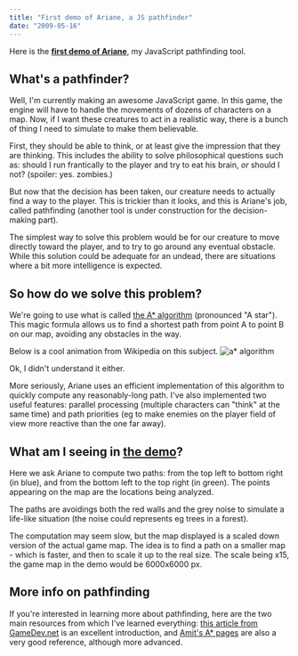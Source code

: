 ```yaml
---
title: "First demo of Ariane, a JS pathfinder"
date: "2009-05-16"
---
```


Here is the **[first demo of Ariane](http://lumakey.net/labs/ariane/)**, my JavaScript pathfinding tool.

## What's a pathfinder?

Well, I'm currently making an awesome JavaScript game. In this game, the engine will have to handle the movements of dozens of characters on a map. Now, if I want these creatures to act in a realistic way, there is a bunch of thing I need to simulate to make them believable.

First, they should be able to think, or at least give the impression that they are thinking. This includes the ability to solve philosophical questions such as: should I run frantically to the player and try to eat his brain, _or_ should I not? (spoiler: yes. zombies.)

But now that the decision has been taken, our creature needs to actually find a way to the player. This is trickier than it looks, and this is Ariane's job, called pathfinding (another tool is under construction for the decision-making part).

The simplest way to solve this problem would be for our creature to move directly toward the player, and to try to go around any eventual obstacle. While this solution could be adequate for an undead, there are situations where a bit more intelligence is expected.

## So how do we solve this problem?

We're going to use what is called [the A\* algorithm](http://en.wikipedia.org/wiki/A*_search_algorithm) (pronounced "A star"). This magic formula allows us to find a shortest path from point A to point B on our map, avoiding any obstacles in the way.

Below is a cool animation from Wikipedia on this subject. ![a* algorithm](http://upload.wikimedia.org/wikipedia/commons/5/5d/AstarExample.gif)

Ok, I didn't understand it either.

More seriously, Ariane uses an efficient implementation of this algorithm to quickly compute any reasonably-long path. I've also implemented two useful features: parallel processing (multiple characters can "think" at the same time) and path priorities (eg to make enemies on the player field of view more reactive than the one far away).

## What am I seeing in [the demo](http://lumakey.net/labs/ariane/)?

Here we ask Ariane to compute two paths: from the top left to bottom right (in blue), and from the bottom left to the top right (in green). The points appearing on the map are the locations being analyzed.

The paths are avoidings both the red walls and the grey noise to simulate a life-like situation (the noise could represents eg trees in a forest).

The computation may seem slow, but the map displayed is a scaled down version of the actual game map. The idea is to find a path on a smaller map - which is faster, and then to scale it up to the real size. The scale being x15, the game map in the demo would be 6000x6000 px.

## More info on pathfinding

If you're interested in learning more about pathfinding, here are the two main resources from which I've learned everything: [this article from GameDev.net](http://www.gamedev.net/reference/articles/article2003.asp) is an excellent introduction, and [Amit's A\* pages](http://theory.stanford.edu/~amitp/GameProgramming/) are also a very good reference, although more advanced.

